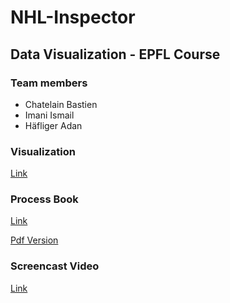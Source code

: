 # NHL-Inspector

## Data Visualization - EPFL Course

### Team members
* Chatelain Bastien
* Imani Ismail
* Häfliger Adan

### Visualization
[Link](https://ahaeflig.github.io/NHL-Inspector)

### Process Book
[Link](https://github.com/Ahaeflig/NHL-Inspector/tree/master/ProcessBook)


[Pdf Version](https://github.com/Ahaeflig/NHL-Inspector/blob/master/ProcessBook/ProcessBook.pdf)

### Screencast Video
[Link](https://youtu.be/nuPHmzmivEA)
